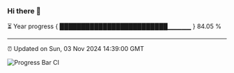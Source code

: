 ### Hi there 👋

⏳ Year progress { █████████████████████████▁▁▁▁▁ } 84.05 %

---

⏰ Updated on Sun, 03 Nov 2024 14:39:00 GMT

![Progress Bar CI](https://github.com/IshwaranRudhara/GIT-ACTION/workflows/Progress%20Bar%20CI/badge.svg)
